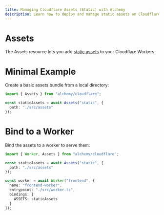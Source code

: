 ```yaml
---
title: Managing Cloudflare Assets (Static) with Alchemy
description: Learn how to deploy and manage static assets on Cloudflare using Alchemy for optimal performance and delivery.
---
```


# Assets

The Assets resource lets you add [static assets](https://developers.cloudflare.com/workers/configuration/sites/) to your Cloudflare Workers.

# Minimal Example

Create a basic assets bundle from a local directory:

```ts
import { Assets } from "alchemy/cloudflare";

const staticAssets = await Assets("static", {
  path: "./src/assets"
});
```

# Bind to a Worker

Bind the assets to a worker to serve them:

```ts
import { Worker, Assets } from "alchemy/cloudflare";

const staticAssets = await Assets("static", {
  path: "./src/assets"
});

const worker = await Worker("frontend", {
  name: "frontend-worker", 
  entrypoint: "./src/worker.ts",
  bindings: {
    ASSETS: staticAssets
  }
});
```